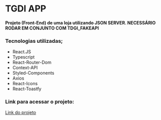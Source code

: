 # TGDI APP

#### Projeto (Front-End) de uma loja utilizando JSON SERVER. NECESSÁRIO RODAR EM CONJUNTO COM TDGI_FAKEAPI

### Tecnologias utilizadas;

- React.JS
- Typescript
- React-Router-Dom
- Context-API
- Styled-Components
- Axios
- React-Icons
- React-Toastfy

### Link para acessar o projeto:

<a href="https://tgdi-app.vercel.app" target="_blank">Link do projeto</a>
